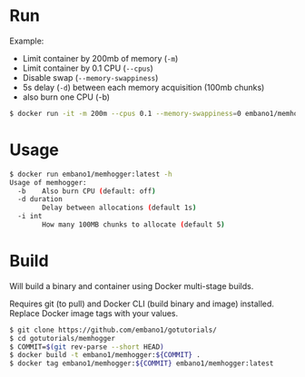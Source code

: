 # Run
Example:
- Limit container by 200mb of memory (`-m`)
- Limit container by 0.1 CPU (`--cpus`)
- Disable swap (`--memory-swappiness`)
- 5s delay (`-d`) between each memory acquisition (100mb chunks)
- also burn one CPU (-b)

```bash
$ docker run -it -m 200m --cpus 0.1 --memory-swappiness=0 embano1/memhogger -d 5s -b
```

# Usage

```bash
$ docker run embano1/memhogger:latest -h
Usage of memhogger:
  -b    Also burn CPU (default: off)
  -d duration
        Delay between allocations (default 1s)
  -i int
        How many 100MB chunks to allocate (default 5)
```

# Build

Will build a binary and container using Docker multi-stage builds.  

Requires git (to pull) and Docker CLI (build binary and image) installed. Replace Docker image tags with your values.

```bash
$ git clone https://github.com/embano1/gotutorials/
$ cd gotutorials/memhogger
$ COMMIT=$(git rev-parse --short HEAD)
$ docker build -t embano1/memhogger:${COMMIT} .
$ docker tag embano1/memhogger:${COMMIT} embano1/memhogger:latest
```